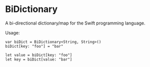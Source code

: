 # BiDictionary

A bi-directional dictionary/map for the Swift programming language.


Usage:
```
var biDict = BiDictionary<String, String>()
biDict[key: "foo"] = "bar"

let value = biDict[key: "foo"]
let key = biDict[value: "bar"]
```


